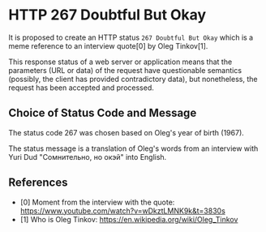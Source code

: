 # HTTP 267 Doubtful But Okay
It is proposed to create an HTTP status `267 Doubtful But Okay` which is a meme reference to an interview quote[0] by Oleg Tinkov[1].

This response status of a web server or application means that the parameters (URL or data) of the request have questionable semantics (possibly, the client has provided contradictory data), but nonetheless, the request has been accepted and processed.

## Choice of Status Code and Message
The status code 267 was chosen based on Oleg's year of birth (1967).

The status message is a translation of Oleg's words from an interview with Yuri Dud "Сомнительно, но окэй" into English.

## References
* [0] Moment from the interview with the quote: https://www.youtube.com/watch?v=wDkztLMNK9k&t=3830s
* [1] Who is Oleg Tinkov: https://en.wikipedia.org/wiki/Oleg_Tinkov
